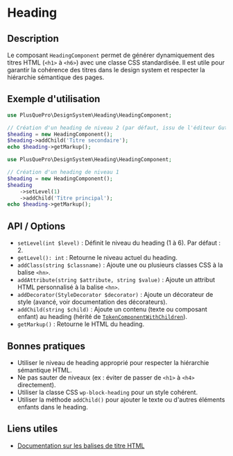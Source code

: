 # Heading

## Description
Le composant `HeadingComponent` permet de générer dynamiquement des titres HTML (`<h1>` à `<h6>`) avec une classe CSS standardisée. Il est utile pour garantir la cohérence des titres dans le design system et respecter la hiérarchie sémantique des pages.

## Exemple d'utilisation
```php
use PlusQuePro\DesignSystem\Heading\HeadingComponent;

// Création d'un heading de niveau 2 (par défaut, issu de l'éditeur Gutenberg)
$heading = new HeadingComponent();
$heading->addChild('Titre secondaire');
echo $heading->getMarkup();
```

```php
use PlusQuePro\DesignSystem\Heading\HeadingComponent;

// Création d'un heading de niveau 1
$heading = new HeadingComponent();
$heading
    ->setLevel(1)
    ->addChild('Titre principal');
echo $heading->getMarkup();
```

## API / Options
- `setLevel(int $level)` : Définit le niveau du heading (1 à 6). Par défaut : 2.
- `getLevel(): int` : Retourne le niveau actuel du heading.
- `addClass(string $classname)` : Ajoute une ou plusieurs classes CSS à la balise `<hn>`.
- `addAttribute(string $attribute, string $value)` : Ajoute un attribut HTML personnalisé à la balise `<hn>`.
- `addDecorator(StyleDecorator $decorator)` : Ajoute un décorateur de style (avancé, voir documentation des décorateurs).
- `addChild(string $child)` : Ajoute un contenu (texte ou composant enfant) au heading (hérité de [`TokenComponentWithChildren`](../TokenComponentWithChildren.php)).
- `getMarkup()` : Retourne le HTML du heading.

## Bonnes pratiques
- Utiliser le niveau de heading approprié pour respecter la hiérarchie sémantique HTML.
- Ne pas sauter de niveaux (ex : éviter de passer de `<h1>` à `<h4>` directement).
- Utiliser la classe CSS `wp-block-heading` pour un style cohérent.
- Utiliser la méthode `addChild()` pour ajouter le texte ou d'autres éléments enfants dans le heading.

## Liens utiles
- [Documentation sur les balises de titre HTML](https://developer.mozilla.org/fr/docs/Web/HTML/Element/Heading_Elements)
<!-- - [TokenComponent (si documentation disponible)](lien_vers_TokenComponent)  -->